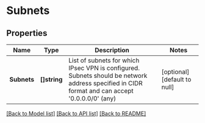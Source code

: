 # Subnets

## Properties
Name | Type | Description | Notes
------------ | ------------- | ------------- | -------------
**Subnets** | **[]string** | List of subnets for which IPsec VPN is configured. Subnets should be network address specified in CIDR format and can accept &#x27;0.0.0.0/0&#x27; (any) | [optional] [default to null]

[[Back to Model list]](../README.md#documentation-for-models) [[Back to API list]](../README.md#documentation-for-api-endpoints) [[Back to README]](../README.md)

